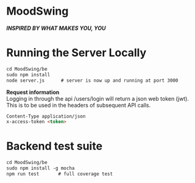MoodSwing
======

***INSPIRED BY WHAT MAKES YOU, YOU***

# Running the Server Locally #
```html
cd MoodSwing/be
sudo npm install
node server.js      # server is now up and running at port 3000
```


**Request information** </br>
Logging in through the api /users/login will return a json web token (jwt). This is to be used in the headers of subsequent API calls.

```html
Content-Type application/json
x-access-token <token>
```
# Backend test suite #
```html
cd MoodSwing/be
sudo npm install -g mocha
npm run test       # full coverage test
```
